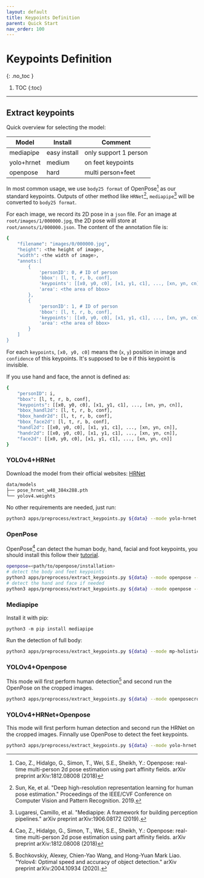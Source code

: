 ```yaml
---
layout: default
title: Keypoints Definition
parent: Quick Start
nav_order: 100
---
```


# Keypoints Definition
{: .no_toc }

1. TOC
{:toc}
---

## Extract keypoints

Quick overview for selecting the model:

|Model|Install|Comment|
|----|----|----|
|mediapipe|easy install|only support 1 person|
|yolo+hrnet|medium|on feet keypoints|
|openpose|hard|multi person+feet|

In most common usage, we use `body25 format` of OpenPose[^openpose] as our standard keypoints. Outputs of other method like `HRNet`[^hrnet], `mediapipe`[^mediapipe] will be converted to `body25 format`.

For each image, we record its 2D pose in a `json` file. For an image at `root/images/1/000000.jpg`, the 2D pose willl store at `root/annots/1/000000.json`. The content of the annotation file is:

```bash
{
    "filename": "images/0/000000.jpg",
    "height": <the height of image>,
    "width": <the width of image>,
    "annots:[
        {
            'personID': 0, # ID of person
            'bbox': [l, t, r, b, conf],
            'keypoints': [[x0, y0, c0], [x1, y1, c1], ..., [xn, yn, cn]],
            'area': <the area of bbox>
        },
        {
            'personID': 1, # ID of person
            'bbox': [l, t, r, b, conf],
            'keypoints': [[x0, y0, c0], [x1, y1, c1], ..., [xn, yn, cn]],
            'area': <the area of bbox>
        }
    ]
}
```

For each `keypoints`, `[x0, y0, c0]` means the (`x`, `y`) position in image and `confidence` of this keypoints. It's supposed to be `0` if this keypoint is invisible.

If you use hand and face, the annot is defined as:
```bash
{
    "personID": i,
    "bbox": [l, t, r, b, conf],
    "keypoints": [[x0, y0, c0], [x1, y1, c1], ..., [xn, yn, cn]],
    "bbox_handl2d": [l, t, r, b, conf],
    "bbox_handr2d": [l, t, r, b, conf],
    "bbox_face2d": [l, t, r, b, conf],
    "handl2d": [[x0, y0, c0], [x1, y1, c1], ..., [xn, yn, cn]],
    "handr2d": [[x0, y0, c0], [x1, y1, c1], ..., [xn, yn, cn]],
    "face2d": [[x0, y0, c0], [x1, y1, c1], ..., [xn, yn, cn]]
}
```
### YOLOv4+HRNet

Download the model from their official websites: [HRNet](https://drive.google.com/drive/folders/1hOTihvbyIxsm5ygDpbUuJ7O_tzv4oXjC)

```bash
data/models
├── pose_hrnet_w48_384x288.pth
└── yolov4.weights
```

No other requirements are needed, just run:

```bash
python3 apps/preprocess/extract_keypoints.py ${data} --mode yolo-hrnet
```

### OpenPose

OpenPose[^openpose] can detect the human body, hand, facial and foot keypoints, you should install this follow their [tutorial](https://github.com/CMU-Perceptual-Computing-Lab/openpose).


```bash
openpose=<path/to/openpose/installation>
# detect the body and feet keypoints
python3 apps/preprocess/extract_keypoints.py ${data} --mode openpose --openpose ${openpose}
# detect the hand and face if needed
python3 apps/preprocess/extract_keypoints.py ${data} --mode openpose --openpose ${openpose} --hand --face
```

### Mediapipe

Install it with pip:

```
python3 -m pip install mediapipe
```

Run the detection of full body:

```bash
python3 apps/preprocess/extract_keypoints.py ${data} --mode mp-holistic
```

### YOLOv4+Openpose

This mode will first perform human detection[^yolov4] and second run the OpenPose on the cropped images.

```bash
python3 apps/preprocess/extract_keypoints.py ${data} --mode openposecrop --openpose ${openpose}
```

### YOLOv4+HRNet+Openpose

This mode will first perform human detection and second run the HRNet on the cropped images. Finnally use OpenPose to detect the feet keypoints.

```bash
python3 apps/preprocess/extract_keypoints.py ${data} --mode yolo-hrnet & python3 apps/preprocess/extract_keypoints.py ${data} --mode feetcrop --openpose ${openpose} --force
```

[^smpl]: Loper, Matthew, et al. "SMPL: A skinned multi-person linear model." ACM transactions on graphics (TOG) 34.6 (2015): 1-16.


[^openpose]: Cao, Z., Hidalgo, G., Simon, T., Wei, S.E., Sheikh, Y.: Openpose: real-time multi-person 2d pose estimation using part affinity fields. arXiv preprint arXiv:1812.08008 (2018)

[^hrnet]: Sun, Ke, et al. "Deep high-resolution representation learning for human pose estimation." Proceedings of the IEEE/CVF Conference on Computer Vision and Pattern Recognition. 2019.

[^mediapipe]: Lugaresi, Camillo, et al. "Mediapipe: A framework for building perception pipelines." arXiv preprint arXiv:1906.08172 (2019).

[^yolov4]: Bochkovskiy, Alexey, Chien-Yao Wang, and Hong-Yuan Mark Liao. "Yolov4: Optimal speed and accuracy of object detection." arXiv preprint arXiv:2004.10934 (2020).